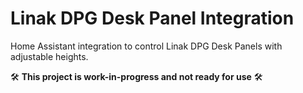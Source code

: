 # Linak DPG Desk Panel Integration
Home Assistant integration to control Linak DPG Desk Panels with adjustable heights.

🛠️ **This project is work-in-progress and not ready for use** 🛠️

